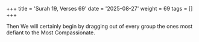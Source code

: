 +++
title = 'Surah 19, Verses 69'
date = '2025-08-27'
weight = 69
tags = []
+++

Then We will certainly begin by dragging out of every group the ones most defiant to the Most Compassionate.